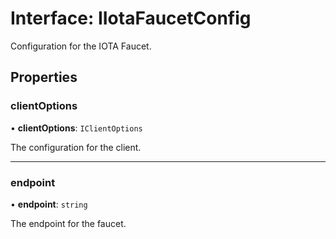 # Interface: IIotaFaucetConfig

Configuration for the IOTA Faucet.

## Properties

### clientOptions

• **clientOptions**: `IClientOptions`

The configuration for the client.

___

### endpoint

• **endpoint**: `string`

The endpoint for the faucet.
